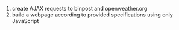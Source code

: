 1) create AJAX requests to binpost and openweather.org</br>
2) build a webpage according to provided specifications using only JavaScript
